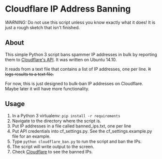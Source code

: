 # Cloudflare IP Address Banning

*WARNING:* Do not use this script unless you know exactly what it does! It is just a rough sketch that isn't finished.

## About

This simple Python 3 script bans spammer IP addresses in bulk by reporting them to [Cloudflare's API](https://www.cloudflare.com/docs/client-api.html). It was written on Ubuntu 14.10.

It reads from a text file that contains a list of IP addresses, one per line. ~~It logs results to a text file.~~

For now, this is just designed to bulk-ban IP addresses on Cloudflare. Maybe later it will have more functionality.

## Usage

1. In a Python 3 virtualenv: `pip install -r requirements`
1. Navigate to the directory where the script is.
1. Put IP addresses in a file called banned_ips.txt, one per line
1. Put API credentials into cf_settings.py. See the cf_settings.example.py file for an example.
1. Type `python cloudflare_ban.py` to run the script and ban the IPs.
1. The script will write output to the screen.
1. Check [Cloudflare](https://www.cloudflare.com/threat-control) to see the banned IPs.

